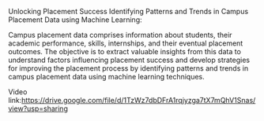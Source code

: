 Unlocking Placement Success
Identifying Patterns and Trends in Campus Placement Data using Machine Learning:

Campus placement data comprises information about students, their academic performance, skills, internships, 
and their eventual placement outcomes. The objective is to extract valuable insights from this data to understand
factors influencing placement success and develop strategies for improving the placement process by identifying 
patterns and trends in campus placement data using machine learning techniques.

Video link:https://drive.google.com/file/d/1TzWz7dbDFrA1rqjyzga7tX7mQhV1Snas/view?usp=sharing

